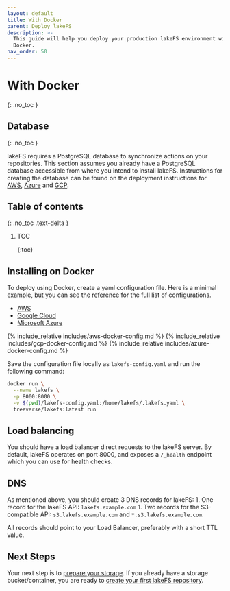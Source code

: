 ```yaml
---
layout: default
title: With Docker
parent: Deploy lakeFS
description: >-
  This guide will help you deploy your production lakeFS environment with
  Docker.
nav_order: 50
---
```


# With Docker

{: .no\_toc }

## Database

{: .no\_toc }

lakeFS requires a PostgreSQL database to synchronize actions on your repositories. This section assumes you already have a PostgreSQL database accessible from where you intend to install lakeFS. Instructions for creating the database can be found on the deployment instructions for [AWS](aws.md#creating-the-database-on-aws-rds), [Azure](azure.md#creating-the-database-on-azure-database) and [GCP](gcp.md#creating-the-database-on-gcp-sql).

## Table of contents

{: .no\_toc .text-delta }

1. TOC 

   {:toc}

## Installing on Docker

To deploy using Docker, create a yaml configuration file. Here is a minimal example, but you can see the [reference](https://github.com/treeverse/lakeFS/tree/d89133907f36230c11fd8c1b40fb45cb3baa8f70/docs/reference/configuration.md#example-aws-deployment) for the full list of configurations.

* [AWS](docker.md#docker-tabs-1)
* [Google Cloud](docker.md#docker-tabs-2)
* [Microsoft Azure](docker.md#docker-tabs-3)

 {% include\_relative includes/aws-docker-config.md %} {% include\_relative includes/gcp-docker-config.md %} {% include\_relative includes/azure-docker-config.md %}

Save the configuration file locally as `lakefs-config.yaml` and run the following command:

```bash
docker run \
  --name lakefs \
  -p 8000:8000 \
  -v $(pwd)/lakefs-config.yaml:/home/lakefs/.lakefs.yaml \
  treeverse/lakefs:latest run
```

## Load balancing

You should have a load balancer direct requests to the lakeFS server. By default, lakeFS operates on port 8000, and exposes a `/_health` endpoint which you can use for health checks.

## DNS

As mentioned above, you should create 3 DNS records for lakeFS: 1. One record for the lakeFS API: `lakefs.example.com` 1. Two records for the S3-compatible API: `s3.lakefs.example.com` and `*.s3.lakefs.example.com`.

All records should point to your Load Balancer, preferably with a short TTL value.

## Next Steps

Your next step is to [prepare your storage](../setup/storage/index.md). If you already have a storage bucket/container, you are ready to [create your first lakeFS repository](../setup/create-repo.md).

